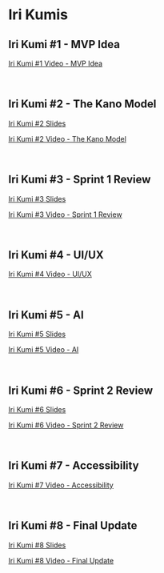 # Iri Kumis

## Iri Kumi #1 - MVP Idea
[Iri Kumi #1 Video -  MVP Idea](https://drive.google.com/file/d/16pvzNIzvxzHei9pG0dDPT_nHpgQ-Fo-3/view?usp=sharing)

<br/>

## Iri Kumi #2 - The Kano Model
[Iri Kumi #2 Slides](https://github.com/UCSD-ECE140/hydrolink/blob/main/admin/Iri%20Kumis/Slides/ECE%20140B%20Iri%20Kumi%20%232%20-%20The%20Kano%20Model.pdf)

[Iri Kumi #2 Video - The Kano Model](https://drive.google.com/file/d/18qfvD3r1Ptpni_XE7mUH70HOGNlJGAoq/view?usp=sharing)

<br/>

## Iri Kumi #3 - Sprint 1 Review
[Iri Kumi #3 Slides](https://github.com/UCSD-ECE140/hydrolink/blob/main/admin/Iri%20Kumis/Slides/ECE%20140B%20Iri%20Kumi%20%233%20-%20Sprint%201%20Review.pdf)

[Iri Kumi #3 Video - Sprint 1 Review](https://drive.google.com/file/d/1roHmldTOhn-BMA7_IffGasdu79EoeFCW/view?usp=sharing)

<br/>

## Iri Kumi #4 - UI/UX
[Iri Kumi #4 Video - UI/UX](https://www.youtube.com/watch?v=zbDDcwoJDvs)

<br/>

## Iri Kumi #5 - AI
[Iri Kumi #5 Slides](https://github.com/UCSD-ECE140/hydrolink/blob/main/admin/Iri%20Kumis/Slides/ECE%20140B%20Iri%20Kumi%20%235%20-%20Artificial%20Intelligence.pdf)

[Iri Kumi #5 Video - AI](https://drive.google.com/file/d/17RFv2zQF41SGwgLVl00DhcJVcE2kRGFl/view?usp=drive_link)

<br/>

## Iri Kumi #6 - Sprint 2 Review
[Iri Kumi #6 Slides](https://github.com/UCSD-ECE140/hydrolink/blob/a1714b763881742c948424c3c4bcf6a9c289a0e8/admin/Iri%20Kumis/Slides/ECE%20140B%20Iri%20Kumi%20%236%20-%20Sprint%202%20Review.pdf)

[Iri Kumi #6 Video - Sprint 2 Review](https://youtu.be/-S7vd79vQi0)

<br/>

## Iri Kumi #7 - Accessibility
[Iri Kumi #7 Video - Accessibility](https://drive.google.com/file/d/1FrVEiCtDhw1FUlxuZNw4UBBRSlLiOrNn/view?usp=sharing)

<br/>

## Iri Kumi #8 - Final Update
[Iri Kumi #8 Slides](https://github.com/UCSD-ECE140/hydrolink/blob/a1714b763881742c948424c3c4bcf6a9c289a0e8/admin/Iri%20Kumis/Slides/ECE%20140B%20Iri%20Kumi%20%238%20-%20Final%20Update.pdf)


[Iri Kumi #8 Video - Final Update](https://youtu.be/JPu5cSPxo98)

<br/>
